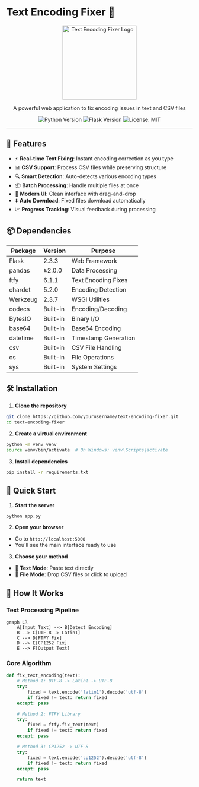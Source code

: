 # Text Encoding Fixer 🔧

<div align="center">
  <img src="static/logo.png" alt="Text Encoding Fixer Logo" width="200"/>
  <p>A powerful web application to fix encoding issues in text and CSV files</p>
</div>

<div align="center">
  <img src="https://img.shields.io/badge/Python-3.8%2B-blue" alt="Python Version"/>
  <img src="https://img.shields.io/badge/Flask-2.3.3-green" alt="Flask Version"/>
  <img src="https://img.shields.io/badge/License-MIT-yellow.svg" alt="License: MIT"/>
</div>

---

## 🌟 Features

- ⚡ **Real-time Text Fixing**: Instant encoding correction as you type
- 📊 **CSV Support**: Process CSV files while preserving structure
- 🔍 **Smart Detection**: Auto-detects various encoding types
- 📦 **Batch Processing**: Handle multiple files at once
- 🎨 **Modern UI**: Clean interface with drag-and-drop
- ⬇️ **Auto Download**: Fixed files download automatically
- 📈 **Progress Tracking**: Visual feedback during processing

## 📦 Dependencies

| Package | Version | Purpose |
|---------|---------|---------|
| Flask | 2.3.3 | Web Framework |
| pandas | ≥2.0.0 | Data Processing |
| ftfy | 6.1.1 | Text Encoding Fixes |
| chardet | 5.2.0 | Encoding Detection |
| Werkzeug | 2.3.7 | WSGI Utilities |
| codecs | Built-in | Encoding/Decoding |
| BytesIO | Built-in | Binary I/O |
| base64 | Built-in | Base64 Encoding |
| datetime | Built-in | Timestamp Generation |
| csv | Built-in | CSV File Handling |
| os | Built-in | File Operations |
| sys | Built-in | System Settings |

## 🛠️ Installation

1. **Clone the repository**
```bash
git clone https://github.com/yourusername/text-encoding-fixer.git
cd text-encoding-fixer
```

2. **Create a virtual environment**
```bash
python -m venv venv
source venv/bin/activate  # On Windows: venv\Scripts\activate
```

3. **Install dependencies**
```bash
pip install -r requirements.txt
```

## 🚀 Quick Start

1. **Start the server**
```bash
python app.py
```

2. **Open your browser**
- Go to `http://localhost:5000`
- You'll see the main interface ready to use

3. **Choose your method**
- 📝 **Text Mode**: Paste text directly
- 📁 **File Mode**: Drop CSV files or click to upload

## 🔧 How It Works

### Text Processing Pipeline

```mermaid
graph LR
    A[Input Text] --> B[Detect Encoding]
    B --> C[UTF-8 -> Latin1]
    C --> D[FTFY Fix]
    D --> E[CP1252 Fix]
    E --> F[Output Text]
```

### Core Algorithm

```python
def fix_text_encoding(text):
    # Method 1: UTF-8 -> Latin1 -> UTF-8
    try:
        fixed = text.encode('latin1').decode('utf-8')
        if fixed != text: return fixed
    except: pass

    # Method 2: FTFY Library
    try:
        fixed = ftfy.fix_text(text)
        if fixed != text: return fixed
    except: pass

    # Method 3: CP1252 -> UTF-8
    try:
        fixed = text.encode('cp1252').decode('utf-8')
        if fixed != text: return fixed
    except: pass

    return text
